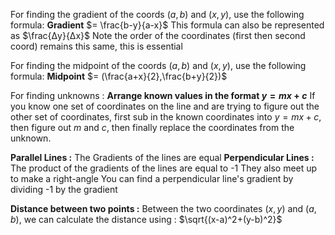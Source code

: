 For finding the gradient of the coords $(a, b)$ and $(x, y)$, use the following formula:
**Gradient** $= \frac{b-y}{a-x}$ 
This formula can also be represented as $\frac{Δy}{Δx}$
Note the order of the coordinates (first then second coord) remains this same, this is essential

For finding the midpoint of the coords $(a, b)$ and $(x, y)$, use the following formula:
**Midpoint** $= (\frac{a+x}{2},\frac{b+y}{2})$ 

For finding unknowns :
**Arrange known values in the format $y=mx+c$**
If you know one set of coordinates on the line and are trying to figure out the other set of coordinates, first sub in the known coordinates into $y=mx+c$, then figure out $m$ and $c$, then finally replace the coordinates from the unknown.

**Parallel Lines :** The Gradients of the lines are equal
**Perpendicular Lines :** The product of the gradients of the lines are equal to -1
	They also meet up to make a right-angle
	You can find a perpendicular line's gradient by dividing -1 by the gradient

**Distance between two points :** Between the two coordinates $(x,y)$ and $(a,b)$, we can calculate the distance using : $\sqrt{(x-a)^2+(y-b)^2}$ 
